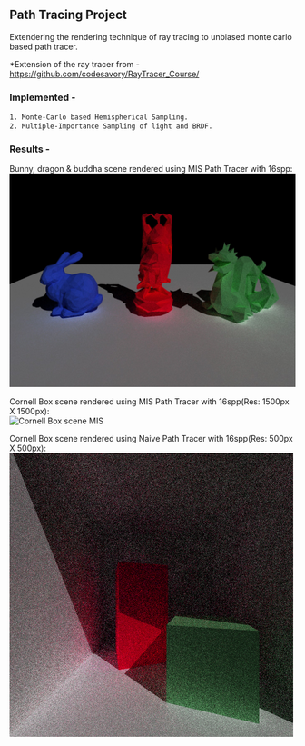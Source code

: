 ## Path Tracing Project

Extendering the rendering technique of ray tracing to unbiased monte carlo based path tracer.

*Extension of the ray tracer from - https://github.com/codesavory/RayTracer_Course/

### Implemented - 

    1. Monte-Carlo based Hemispherical Sampling.
    2. Multiple-Importance Sampling of light and BRDF.

### Results - 
   Bunny, dragon & buddha scene rendered using MIS Path Tracer with 16spp:
   <br />
   ![Bunny, dragon & buddha scene](../images/pathtracing/bunny_dragon_buddha.jpg  "Bunny, dragon & buddha scene")
   
   Cornell Box scene rendered using MIS Path Tracer with 16spp(Res: 1500px X 1500px):
   <br />
   ![Cornell Box scene MIS](../images/pathtracing/ray_iterative.jpg  "Cornell Box scene(MIS)")
   
   Cornell Box scene rendered using Naive Path Tracer with 16spp(Res: 500px X 500px):
   <br />
   ![Cornell Box scene Naive](../images/pathtracing/ray_recursive.jpg  "Cornell Box scene(Naive)")
